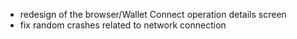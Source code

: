 - redesign of the browser/Wallet Connect operation details screen
- fix random crashes related to network connection